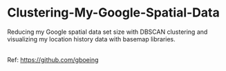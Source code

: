 # Clustering-My-Google-Spatial-Data<br>

Reducing my Google spatial data set size with DBSCAN clustering and visualizing my location history data with basemap libraries.<br><br>

Ref: https://github.com/gboeing
